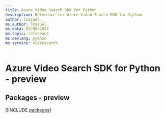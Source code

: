```yaml
---
title: Azure Video Search SDK for Python
description: Reference for Azure Video Search SDK for Python
author: lmazuel
ms.author: lmazuel
ms.data: 03/09/2023
ms.topic: reference
ms.devlang: python
ms.service: videosearch
---
```

# Azure Video Search SDK for Python - preview
## Packages - preview
[!INCLUDE [packages](video-search-index.md)]